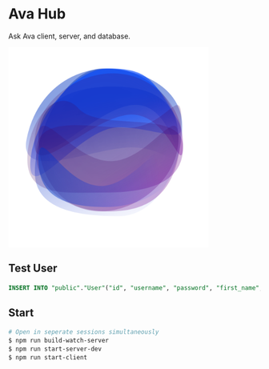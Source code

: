 # Ava Hub

Ask Ava client, server, and database.



<img src="./animated-logo.svg" width="400" align="center">



## Test User
``` sql
INSERT INTO "public"."User"("id", "username", "password", "first_name", "last_name", "createdBy", "createdAt", "updatedAt") VALUES(1, 'admin', 'password', 'Kevin', 'Hou', 'admin', 'now', 'now') RETURNING "id", "username", "password", "first_name", "last_name", "createdBy", "createdAt", "updatedAt";
```

## Start
``` bash
# Open in seperate sessions simultaneously
$ npm run build-watch-server
$ npm run start-server-dev
$ npm run start-client
```